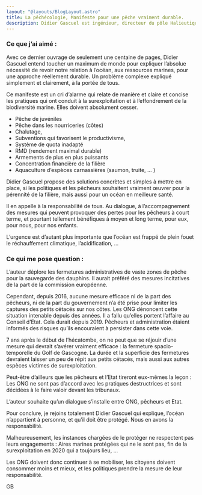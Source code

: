 ```yaml
---
layout: "@layouts/BlogLayout.astro"
title: La pêchécologie, Manifeste pour une pêche vraiment durable.
description: Didier Gascuel est ingénieur, directeur du pôle Halieutique, mer et littoral à l' Agrocampus Ouest, Rennes, membre du Conseil scientifique technique et économique des pêches de l'Union Européenne et responsable du Groupe d'expert Approche écosystémique de la gestion des pêches.
---
```


### Ce que j’ai aimé :

Avec ce dernier ouvrage de seulement une centaine de pages, Didier Gascuel entend toucher un maximum de monde pour expliquer l’absolue nécessité de revoir notre relation à l’océan, aux ressources marines, pour une approche réellement durable. Un problème complexe expliqué simplement et clairement, à la portée de tous.

Ce manifeste est un cri d’alarme qui relate de manière et claire et concise les pratiques qui ont conduit à la surexploitation et à l’effondrement de la biodiversité marine. Elles doivent absolument cesser.

- Pêche de juvéniles
- Pêche dans les nourriceries (côtes)
- Chalutage,
- Subventions qui favorisent le productivisme,
- Système de quota inadapté
- RMD (rendement maximal durable)
- Armements de plus en plus puissants
- Concentration financière de la filière
- Aquaculture d’espèces carnassières (saumon, truite, ... )

Didier Gascuel propose des solutions concrètes et simples à mettre en place, si les politiques et les pêcheurs souhaitent vraiment œuvrer pour la pérennité de la filière, mais aussi pour un océan en meilleure santé.

Il en appelle à la responsabilité de tous. Au dialogue, à l’accompagnement des mesures qui peuvent provoquer des pertes pour les pêcheurs à court terme, et pourtant tellement bénéfiques à moyen et long terme, pour eux, pour nous, pour nos enfants.

L’urgence est d’autant plus importante que l’océan est frappé de plein fouet le réchauffement climatique, l’acidification, ...

### Ce qui me pose question :

L’auteur déplore les fermetures administratives de vaste zones de pêche pour la sauvegarde des dauphins. Il aurait préféré des mesures incitatives de la part de la commission européenne.

Cependant, depuis 2016, aucune mesure efficace ni de la part des pêcheurs, ni de la part du gouvernement n’a été prise pour limiter les captures des petits cétacés sur nos côtes. Les ONG dénoncent cette situation intenable depuis des années. Il a fallu qu’elles portent l’affaire au Conseil d’Etat. Cela durait depuis 2019. Pêcheurs et administration étaient informés des risques qu’ils encouraient à persister dans cette voie.

7 ans après le début de l’hécatombe, on ne peut que se réjouir d’une mesure qui devrait s’avérer vraiment efficace : la fermeture spacio- temporelle du Golf de Gascogne. La durée et la superficie des fermetures devraient laisser un peu de répit aux petits cétacés, mais aussi aux autres espèces victimes de surexploitation.

Peut-être d’ailleurs que les pêcheurs et l’Etat tireront eux-mêmes la leçon : Les ONG ne sont pas d’accord avec les pratiques destructrices et sont décidées à le faire valoir devant les tribunaux.

L’auteur souhaite qu’un dialogue s’installe entre ONG, pêcheurs et Etat.

Pour conclure, je rejoins totalement Didier Gascuel qui explique, l’océan n’appartient à personne, et qu’il doit être protégé. Nous en avons la responsabilité.

Malheureusement, les instances chargées de le protéger ne respectent pas leurs engagements : Aires marines protégées qui ne le sont pas, fin de la surexploitation en 2020 qui a toujours lieu, ...

Les ONG doivent donc continuer à se mobiliser, les citoyens doivent consommer moins et mieux, et les politiques prendre la mesure de leur responsabilité.


GB